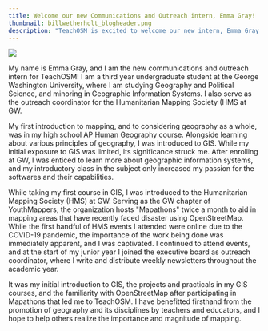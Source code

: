 ```yaml
---
title: Welcome our new Communications and Outreach intern, Emma Gray!
thumbnail: billwetherholt_blogheader.png
description: "TeachOSM is excited to welcome our new intern, Emma Gray. Emma will be assisting with Communications and Outreach through May 2023. Get to know her in this latest blog post."
---
```

![](../../../assets/images/blog/billwetherholt_blogheader.png)

My name is Emma Gray, and I am the new communications and outreach intern for TeachOSM! I am a third year undergraduate student at the George Washington University, where I am studying Geography and Political Science, and minoring in Geographic Information Systems. I also serve as the outreach coordinator for the Humanitarian Mapping Society (HMS at GW.

My first introduction to mapping, and to considering geography as a whole, was in my high school AP Human Geography course. Alongside learning about various principles of geography, I was introduced to GIS. While my initial exposure to GIS was limited, its significance struck me. After enrolling at GW, I was enticed to learn more about geographic information systems, and my introductory class in the subject only increased my passion for the softwares and their capabilities.

While taking my first course in GIS, I was introduced to the Humanitarian Mapping Society (HMS) at GW. Serving as the GW chapter of YouthMappers, the organization hosts "Mapathons" twice a month to aid in mapping areas that have recently faced disaster using OpenStreetMap. While the first handful of HMS events I attended were online due to the COVID-19 pandemic, the importance of the work being done was immediately apparent, and I was captivated. I continued to attend events, and at the start of my junior year I joined the executive board as outreach coordinator, where I write and distribute weekly newsletters throughout the academic year.

It was my initial introduction to GIS, the projects and practicals in my GIS courses, and the familiarity with OpenStreetMap after participating in Mapathons that led me to TeachOSM. I have benefitted firsthand from the promotion of geography and its disciplines by teachers and educators, and I hope to help others realize the importance and magnitude of mapping.
